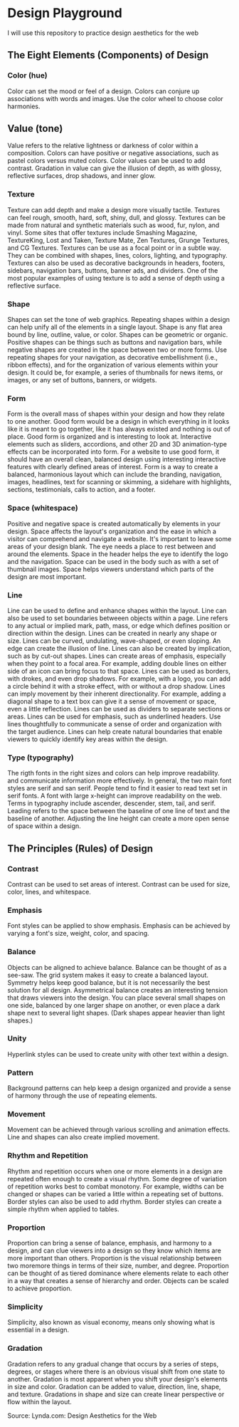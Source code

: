# Design Playground
I will use this repository to practice design aesthetics for the web

## The Eight Elements (Components) of Design
### Color (hue)
Color can set the mood or feel of a design. Colors can conjure up associations with words and images. Use the color wheel to choose color harmonies.

## Value (tone)
Value refers to the relative lightness or darkness of color within a composition. Colors can have positive or negative associations, such as pastel colors versus muted colors. Color values can be used to add contrast. Gradation in value can give the illusion of depth, as with glossy, reflective surfaces, drop shadows, and inner glow.

### Texture
Texture can add depth and make a design more visually tactile. Textures can feel rough, smooth, hard, soft, shiny, dull, and glossy. Textures can be made from natural and synthetic materials such as wood, fur, nylon, and vinyl. Some sites that offer textures include Smashing Magazine, TextureKing, Lost and Taken, Texture Mate, Zen Textures, Grunge Textures, and CG Textures. Textures can be use as a focal point or in a subtle way. They can be combined with shapes, lines, colors, lighting, and typography. Textures can also be used as decorative backgrounds in headers, footers, sidebars, navigation bars, buttons, banner ads, and dividers. One of the most popular examples of using texture is to add a sense of depth using a reflective surface.

### Shape
Shapes can set the tone of web graphics. Repeating shapes within a design can help unify all of the elements in a single layout. Shape is any flat area bound by line, outline, value, or color. Shapes can be geometric or organic. Positive shapes can be things such as buttons and navigation bars, while negative shapes are created in the space between two or more forms. Use repeating shapes for your navigation, as decorative embellishment (i.e., ribbon effects), and for the organization of various elements within your design. It could be, for example, a series of thumbnails for news items, or images, or any set of buttons, banners, or widgets.

### Form
Form is the overall mass of shapes within your design and how they relate to one another. Good form would be a design in which everything in it looks like it is meant to go together, like it has always existed and nothing is out of place. Good form is organized and is interesting to look at. Interactive elements such as sliders, accordions, and other 2D and 3D animation-type effects can be incorporated into form. For a website to use good form, it should have an overall clean, balanced design using interesting interactive features with clearly defined areas of interest. Form is a way to create a balanced, harmonious layout which can include the branding, navigation, images, headlines, text for scanning or skimming, a sidehare with highlights, sections, testimonials, calls to action, and a footer.

### Space (whitespace)
Positive and negative space is created automatically by elements in your design. Space affects the layout's organization and the ease in which a visitor can comprehend and navigate a website. It's important to leave some areas of your design blank. The eye needs a place to rest between and around the elements. Space in the header helps the eye to identify the logo and the navigation. Space can be used in the body such as with a set of thumbnail images. Space helps viewers understand which parts of the design are most important.

### Line
Line can be used to define and enhance shapes within the layout. Line can also be used to set boundaries betweeen objects within a page. Line refers to any actual or implied mark, path, mass, or edge which defines position or direction within the design. Lines can be created in nearly any shape or size. Lines can be curved, undulating, wave-shaped, or even sloping. An edge can create the illusion of line. Lines can also be created by implication, such as by cut-out shapes. Lines can create areas of emphasis, especially when they point to a focal area. For example, adding double lines on either side of an icon can bring focus to that space. Lines can be used as borders, with drokes, and even drop shadows. For example, with a logo, you can add a circle behind it with a stroke effect, with or without a drop shadow. Lines can imply movement by their inherent directionality. For example, adding a diagonal shape to a text box can give it a sense of movement or space, even a little reflection. Lines can be used as dividers to separate sections or areas. Lines can be used for emphasis, such as underlined headers. Use lines thoughtfully to communicate a sense of order and organization with the target audience. Lines can help create natural boundaries that enable viewers to quickly identify key areas within the design.


### Type (typography)
The rigth fonts in the right sizes and colors can help improve readability. and communicate information more effectively. In general, the two main font styles are serif and san serif. People tend to find it easier to read text set in serif fonts. A font with large x-height can improve readability on the web. Terms in typography include ascender, descender, stem, tail, and serif. Leading refers to the space between the baseline of one line of text and the baseline of another. Adjusting the line height can create a more open sense of space within a design.

## The Principles (Rules) of Design
### Contrast
Contrast can be used to set areas of interest. Contrast can be used for size, color, lines, and whitespace.

### Emphasis
Font styles can be applied to show emphasis. Emphasis can be achieved by varying a font's size, weight, color, and spacing.

### Balance
Objects can be aligned to achieve balance. Balance can be thought of as a see-saw. The grid system makes it easy to create a balanced layout. Symmetry helps keep good balance, but it is not necessarily the best solution for all design. Asymmetrical balance creates an interesting tension that draws viewers into the design. You can place several small shapes on one side, balanced by one larger shape on another, or even place a dark shape next to several light shapes. (Dark shapes appear heavier than light shapes.)

### Unity
Hyperlink styles can be used to create unity with other text within a design.

### Pattern
Background patterns can help keep a design organized and provide a sense of harmony through the use of repeating elements.

### Movement
Movement can be achieved through various scrolling and animation effects. Line and shapes can also create implied movement.

### Rhythm and Repetition
Rhythm and repetition occurs when one or more elements in a design are repeated often enough to create a visual rhythm. Some degree of variation of repetition works best to combat monotony. For example, widths can be changed or shapes can be varied a little within a repeating set of buttons. Border styles can also be used to add rhythm. Border styles can create a simple rhythm when applied to tables.

### Proportion
Proportion can bring a sense of balance, emphasis, and harmony to a design, and can clue viewers into a design so they know which items are more important than others. Proportion is the visual relationship between two moremore things in terms of their size, number, and degree. Proportion can be thought of as tiered dominance where elements relate to each other in a way that creates a sense of hierarchy and order. Objects can be scaled to achieve proportion.

### Simplicity
Simplicity, also known as visual economy, means only showing what is essential in a design.

### Gradation
Gradation refers to any gradual change that occurs by a series of steps, degrees, or stages where there is an obvious visual shift from one state to another. Gradation is most apparent when you shift your design's elements in size and color. Gradation can be added to value, direction, line, shape, and texture. Gradations in shape and size can create linear perspective or flow within the layout.

Source: Lynda.com: Design Aesthetics for the Web
